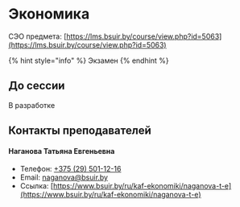 # Экономика

СЭО предмета: [https://lms.bsuir.by/course/view.php?id=5063](https://lms.bsuir.by/course/view.php?id=5063)

{% hint style="info" %}
Экзамен
{% endhint %}

## До сессии

В разработке

## Контакты преподавателей

#### Наганова Татьяна Евгеньевна

* Телефон: [+375 (29) 501-12-16](tel:375295011216)
* Email: [naganova@bsuir.by](mailto:naganova@bsuir.by)
* Ссылка: [https://www.bsuir.by/ru/kaf-ekonomiki/naganova-t-e](https://www.bsuir.by/ru/kaf-ekonomiki/naganova-t-e)
